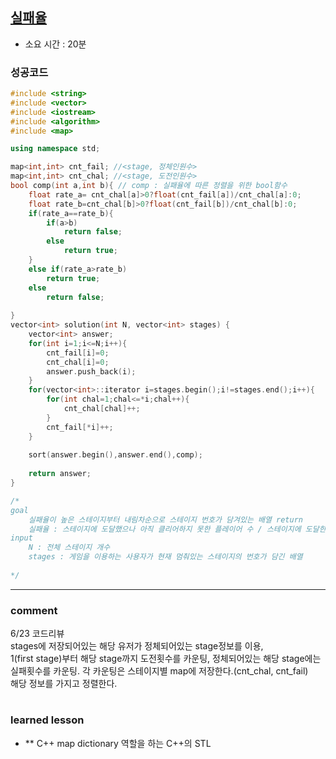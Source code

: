 
## [실패율](https://programmers.co.kr/learn/courses/30/lessons/42889)
* 소요 시간 :  20분 
### 성공코드
```cpp
#include <string>
#include <vector>
#include <iostream>
#include <algorithm>
#include <map>

using namespace std;

map<int,int> cnt_fail; //<stage, 정체인원수>
map<int,int> cnt_chal; //<stage, 도전인원수>
bool comp(int a,int b){ // comp : 실패율에 따른 정렬을 위한 bool함수
    float rate_a= cnt_chal[a]>0?float(cnt_fail[a])/cnt_chal[a]:0;
    float rate_b=cnt_chal[b]>0?float(cnt_fail[b])/cnt_chal[b]:0;
    if(rate_a==rate_b){
        if(a>b)
            return false;
        else
            return true;
    }
    else if(rate_a>rate_b)
        return true;
    else
        return false;
    
}
vector<int> solution(int N, vector<int> stages) {
    vector<int> answer;
    for(int i=1;i<=N;i++){
        cnt_fail[i]=0;
        cnt_chal[i]=0;
        answer.push_back(i);
    }
    for(vector<int>::iterator i=stages.begin();i!=stages.end();i++){
        for(int chal=1;chal<=*i;chal++){
            cnt_chal[chal]++;
        }
        cnt_fail[*i]++;
    }
    
    sort(answer.begin(),answer.end(),comp);
    
    return answer;
}

/*
goal
    실패율이 높은 스테이지부터 내림차순으로 스테이지 번호가 담겨있는 배열 return
    실패율 : 스테이지에 도달했으나 아직 클리어하지 못한 플레이어 수 / 스테이지에 도달한 플레이어 수 
input  
    N : 전체 스테이지 개수
    stages : 게임을 이용하는 사용자가 현재 멈춰있는 스테이지의 번호가 담긴 배열
    
*/
```

----------------------------------------------------------------------------
### comment 
6/23 코드리뷰    
stages에 저장되어있는 해당 유저가 정체되어있는 stage정보를 이용,    
1(first stage)부터 해당 stage까지 도전횟수를 카운팅, 정체되어있는 해당 stage에는 실패횟수를 카운팅.
각 카운팅은 스테이지별 map에 저장한다.(cnt_chal, cnt_fail)    
해당 정보를 가지고 정렬한다.    

#
#
 ### learned lesson
 
* ** C++ map
    dictionary 역할을 하는 C++의 STL

#
#
 
 
 
 

